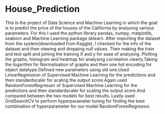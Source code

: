 # House_Prediction
This is the project of Data Science and Machine Learning in which the goal is to predict the price of the houses of the California by analysing various parameters. For this I used the python library pandas, numpy, matplotlib, seaborn and Machine Learning package sklearn. After importing the dataset from the system(downloaded from Kaggle), I checked for the info of the dataset and then viewing and dropping null values. Then making the train and test split and joining the training X and y for ease of analysing. Plotting the graphs, histogram and heatmap for analysing correlation clearly.Taking the logarithm for Normalisation of graphs and then one hot encoding for object datatype.Defined new parameters using old one.Used LinearRegression of Supervised Machine Learning for the predictions and then standardscaler for scaling the output score.Again used RandomForestRegressor of Supervised Machine Learning for the predictions and then standardscaler for scaling the output score.And compared between the two models for best results. Lastly used GridSearchCV to perform hyperparameter tuning for finding the best combination of hyperparameter for our model RandomForestRegressor.
